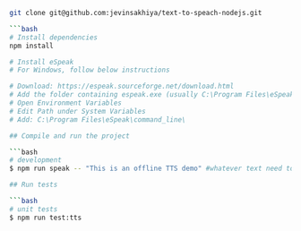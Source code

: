 ```bash
git clone git@github.com:jevinsakhiya/text-to-speach-nodejs.git

```bash
# Install dependencies
npm install

# Install eSpeak
# For Windows, follow below instructions

# Download: https://espeak.sourceforge.net/download.html
# Add the folder containing espeak.exe (usually C:\Program Files\eSpeak\command_line) to your System PATH:
# Open Environment Variables
# Edit Path under System Variables
# Add: C:\Program Files\eSpeak\command_line\

## Compile and run the project

```bash
# development
$ npm run speak -- "This is an offline TTS demo" #whatever text need to convert to speech

## Run tests

```bash
# unit tests
$ npm run test:tts